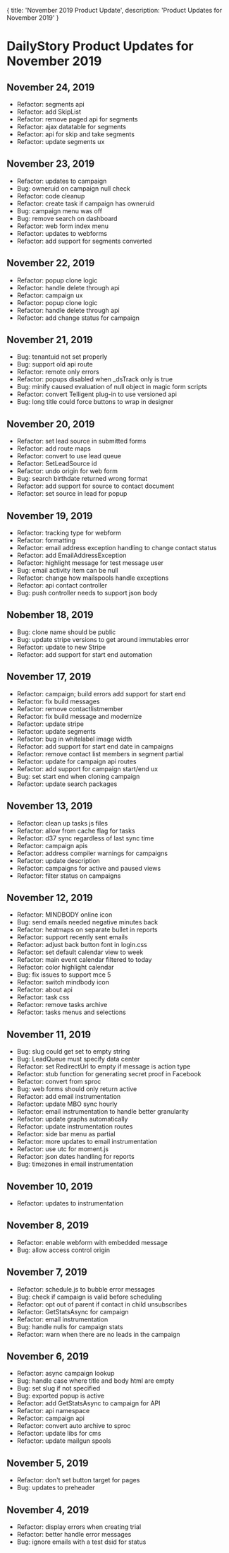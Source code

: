 {
	title: 'November 2019 Product Update',
	description: 'Product Updates for November 2019'
}
# DailyStory Product Updates for November 2019
## November 24, 2019
* Refactor: segments api
* Refactor: add SkipList
* Refactor: remove paged api for segments
* Refactor: ajax datatable for segments
* Refactor: api for skip and take segments
* Refactor: update segments ux

## November 23, 2019
* Refactor: updates to campaign
* Bug: owneruid on campaign null check
* Refactor: code cleanup
* Refactor: create task if campaign has owneruid
* Bug: campaign menu was off
* Bug: remove search on dashboard
* Refactor: web form index menu
* Refactor: updates to webforms
* Refactor: add support for segments converted

## November 22, 2019
* Refactor: popup clone logic
* Refactor: handle delete through api
* Refactor: campaign ux
* Refactor: popup clone logic
* Refactor: handle delete through api
* Refactor: add change status for campaign

## November 21, 2019
* Bug: tenantuid not set properly
* Bug: support old api route
* Refactor: remote only errors
* Refactor: popups disabled when _dsTrack only is true
* Bug: minify caused evaluation of null object in magic form scripts
* Refactor: convert Telligent plug-in to use versioned api
* Bug: long title could force buttons to wrap in designer

## November 20, 2019
* Refactor: set lead source in submitted forms
* Refactor: add route maps
* Refactor: convert to use lead queue
* Refactor: SetLeadSource id
* Refactor: undo origin for web form
* Bug: search birthdate returned wrong format
* Refactor: add support for source to contact document
* Refactor: set source in lead for popup

## November 19, 2019
* Refactor: tracking type for webform
* Refactor: formatting
* Refactor: email address exception handling to change contact status
* Refactor: add EmailAddressException
* Refactor: highlight message for test message user
* Bug: email activity item can be null
* Refactor: change how mailspools handle exceptions
* Refactor: api contact controller
* Bug: push controller needs to support json body

## Nobember 18, 2019
* Bug: clone name should be public
* Bug: update stripe versions to get around immutables error
* Refactor: update to new Stripe
* Refactor: add support for start end automation

## November 17, 2019
* Refactor: campaign; build errors add support for start end
* Refactor: fix build messages
* Refactor: remove contactlistmember
* Refactor: fix build message and modernize
* Refactor: update stripe
* Refactor: update segments
* Refactor: bug in whitelabel image width
* Refactor: add support for start end date in campaigns
* Refactor: remove contact list members in segment partial
* Refactor: update for campaign api routes
* Refactor: add support for campaign start/end ux
* Bug: set start end when cloning campaign
* Refactor: update search packages

## November 13, 2019
* Refactor: clean up tasks js files
* Refactor: allow from cache flag for tasks
* Refactor: d37 sync regardless of last sync time
* Refactor: campaign apis
* Refactor: address compiler warnings for campaigns
* Refactor: update description
* Refactor: campaigns for active and paused views
* Refactor: filter status on campaigns

## November 12, 2019
* Refactor: MINDBODY online icon
* Bug: send emails needed negative minutes back
* Refactor: heatmaps on separate bullet in reports
* Refactor: support recently sent emails
* Refactor: adjust back button font in login.css
* Refactor: set default calendar view to week
* Refactor: main event calendar filtered to today
* Refactor: color highlight calendar
* Bug: fix issues to support mce 5
* Refactor: switch mindbody icon
* Refactor: about api
* Refactor: task css
* Refactor: remove tasks archive
* Refactor: tasks menus and selections

## November 11, 2019
* Bug: slug could get set to empty string
* Bug: LeadQueue must specify data center
* Refactor: set RedirectUrl to empty if message is action type
* Refactor: stub function for generating secret proof in Facebook
* Refactor: convert from sproc
* Bug: web forms should only return active
* Refactor: add email instrumentation
* Refactor: update MBO sync hourly
* Refactor: email instrumentation to handle better granularity
* Refactor: update graphs automatically
* Refactor: update instrumentation routes
* Refactor: side bar menu as partial
* Refactor: more updates to email instrumentation
* Refactor: use utc for moment.js
* Refactor: json dates handling for reports
* Bug: timezones in email instrumentation

## November 10, 2019
* Refactor: updates to instrumentation

## November 8, 2019
* Refactor: enable webform with embedded message
* Bug: allow access control origin

## November 7, 2019
* Refactor: schedule.js to bubble error messages
* Bug: check if campaign is valid before scheduling
* Refactor: opt out of parent if contact in child unsubscribes
* Refactor: GetStatsAsync for campaign
* Refactor: email instrumentation
* Bug: handle nulls for campaign stats
* Refactor: warn when there are no leads in the campaign

## November 6, 2019
* Refactor: async campaign lookup
* Bug: handle case where title and body html are empty
* Bug: set slug if not specified
* Bug: exported popup is active
* Refactor: add GetStatsAsync to campaign for API
* Refactor: api namespace
* Refactor: campaign api
* Refactor: convert auto archive to sproc
* Refactor: update libs for cms
* Refactor: update mailgun spools

## November 5, 2019
* Refactor: don't set button target for pages
* Bug: updates to preheader

## November 4, 2019
* Refactor: display errors when creating trial
* Refactor: better handle error messages
* Bug: ignore emails with a test dsid for status